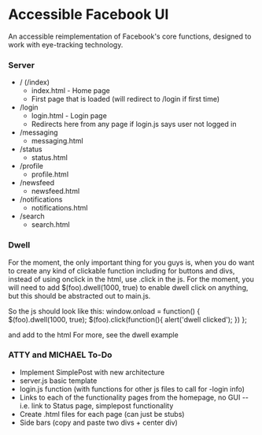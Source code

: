 Accessible Facebook UI
====================

An accessible reimplementation of Facebook's core functions, designed to work with eye-tracking technology.


### Server

- / (/index)
	- index.html - Home page
	- First page that is loaded (will redirect to /login if first time)
- /login
	- login.html - Login page
	- Redirects here from any page if login.js says user not logged in
- /messaging
	- messaging.html
- /status
	- status.html
- /profile
	- profile.html
- /newsfeed
	- newsfeed.html
- /notifications
	- notifications.html
- /search
	- search.html


### Dwell
For the moment, the only important thing for you guys is, when you do want to create any kind of clickable function 
including for buttons and divs, instead of using onclick in the html, use .click in the js.  For the moment, you will need to add $(foo).dwell(1000, true) to enable dwell click on anything, but this should be abstracted out to main.js.

So the js should look like this:
window.onload = function() {
	$(foo).dwell(1000, true);
	$(foo).click(function(){
		alert('dwell clicked');
	})
};

and add <script type="text/javascript" src="js/dwell_gist.js"></script>  to the html
For more, see the dwell example


### ATTY and MICHAEL To-Do

- Implement SimplePost with new architecture
- server.js basic template
- login.js function (with functions for other js files to call for -login info)
- Links to each of the functionality pages from the homepage, no GUI
	-- i.e. link to Status page, simplepost functionality
- Create .html files for each page (can just be stubs)
- Side bars (copy and paste two divs + center div)


